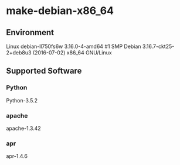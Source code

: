 # make-debian-x86_64

## Environment
Linux debian-ll750fs6w 3.16.0-4-amd64 #1 SMP Debian 3.16.7-ckt25-2+deb8u3 (2016-07-02) x86_64 GNU/Linux

## Supported Software
### Python
Python-3.5.2

### apache
apache-1.3.42

### apr
apr-1.4.6

